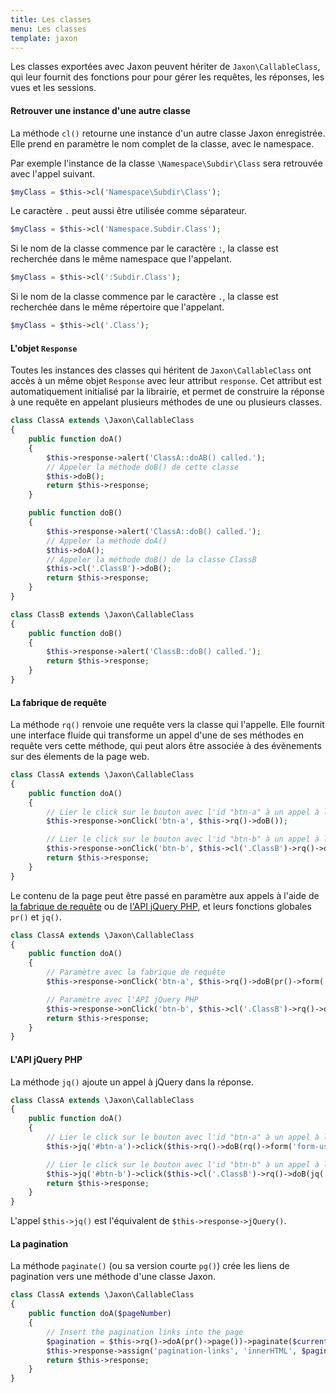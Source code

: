 ```yaml
---
title: Les classes
menu: Les classes
template: jaxon
---
```


Les classes exportées avec Jaxon peuvent hériter de `Jaxon\CallableClass`, qui leur fournit des fonctions pour pour gérer les requêtes, les réponses, les vues et les sessions.

#### Retrouver une instance d'une autre classe

La méthode `cl()` retourne une instance d'un autre classe Jaxon enregistrée. Elle prend en paramètre le nom complet de la classe, avec le namespace.

Par exemple l'instance de la classe `\Namespace\Subdir\Class` sera retrouvée avec l'appel suivant.

```php
$myClass = $this->cl('Namespace\Subdir\Class');
```

Le caractère `.` peut aussi être utilisée comme séparateur.

```php
$myClass = $this->cl('Namespace.Subdir.Class');
```

Si le nom de la classe commence par le caractère `:`, la classe est recherchée dans le même namespace que l'appelant.

```php
$myClass = $this->cl(':Subdir.Class');
```

Si le nom de la classe commence par le caractère `.`, la classe est recherchée dans le même répertoire que l'appelant.

```php
$myClass = $this->cl('.Class');
```

#### L'objet `Response`

Toutes les instances des classes qui héritent de `Jaxon\CallableClass` ont accès à un même objet `Response` avec leur attribut `response`.
Cet attribut est automatiquement initialisé par la librairie, et permet de construire la réponse à une requête en appelant plusieurs méthodes de une ou plusieurs classes.

```php
class ClassA extends \Jaxon\CallableClass
{
    public function doA()
    {
        $this->response->alert('ClassA::doAB() called.');
        // Appeler la méthode doB() de cette classe
        $this->doB();
        return $this->response;
    }

    public function doB()
    {
        $this->response->alert('ClassA::doB() called.');
        // Appeler la méthode doA()
        $this->doA();
        // Appeler la méthode doB() de la classe ClassB
        $this->cl('.ClassB')->doB();
        return $this->response;
    }
}
```

```php
class ClassB extends \Jaxon\CallableClass
{
    public function doB()
    {
        $this->response->alert('ClassB::doB() called.');
        return $this->response;
    }
}
```

#### La fabrique de requête

La méthode `rq()` renvoie une requête vers la classe qui l'appelle.
Elle fournit une interface fluide qui transforme un appel d'une de ses méthodes en requête vers cette méthode, qui peut alors être associée à des évènements sur des élements de la page web.

```php
class ClassA extends \Jaxon\CallableClass
{
    public function doA()
    {
        // Lier le click sur le bouton avec l'id "btn-a" à un appel à la méthode doB() de cette classe
        $this->response->onClick('btn-a', $this->rq()->doB());

        // Lier le click sur le bouton avec l'id "btn-b" à un appel à la méthode doB() de la classe ClassB
        $this->response->onClick('btn-b', $this->cl('.ClassB')->rq()->doB());
        return $this->response;
    }
}
```

Le contenu de la page peut être passé en paramètre aux appels à l'aide de [la fabrique de requête](../../requests/factory) ou de [l'API jQuery PHP](../../advanced/jquery), et leurs fonctions globales `pr()` et `jq()`.

```php
class ClassA extends \Jaxon\CallableClass
{
    public function doA()
    {
        // Paramètre avec la fabrique de requête
        $this->response->onClick('btn-a', $this->rq()->doB(pr()->form('form-user')));

        // Paramètre avec l'API jQuery PHP
        $this->response->onClick('btn-b', $this->cl('.ClassB')->rq()->doB(jq('#username')->val()));
        return $this->response;
    }
}
```

#### L'API jQuery PHP

La méthode `jq()` ajoute un appel à jQuery dans la réponse.

```php
class ClassA extends \Jaxon\CallableClass
{
    public function doA()
    {
        // Lier le click sur le bouton avec l'id "btn-a" à un appel à la méthode doB() de cette classe
        $this->jq('#btn-a')->click($this->rq()->doB(rq()->form('form-user')));

        // Lier le click sur le bouton avec l'id "btn-b" à un appel à la méthode doB() de la classe ClassB
        $this->jq('#btn-b')->click($this->cl('.ClassB')->rq()->doB(jq('#username')->val()));
        return $this->response;
    }
}
```

L'appel `$this->jq()` est l'équivalent de `$this->response->jQuery()`.

#### La pagination

La méthode `paginate()` (ou sa version courte `pg()`) crée les liens de pagination vers une méthode d'une classe Jaxon.

```php
class ClassA extends \Jaxon\CallableClass
{
    public function doA($pageNumber)
    {
        // Insert the pagination links into the page
        $pagination = $this->rq()->doA(pr()->page())->paginate($currentPage, $itemsPerPage, $totalPages);
        $this->response->assign('pagination-links', 'innerHTML', $pagination);
        return $this->response;
    }
}
```
